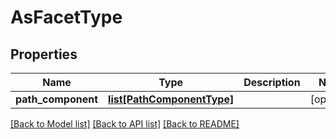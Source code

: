 # AsFacetType

## Properties
Name | Type | Description | Notes
------------ | ------------- | ------------- | -------------
**path_component** | [**list[PathComponentType]**](PathComponentType.md) |  | [optional] 

[[Back to Model list]](../README.md#documentation-for-models) [[Back to API list]](../README.md#documentation-for-api-endpoints) [[Back to README]](../README.md)


